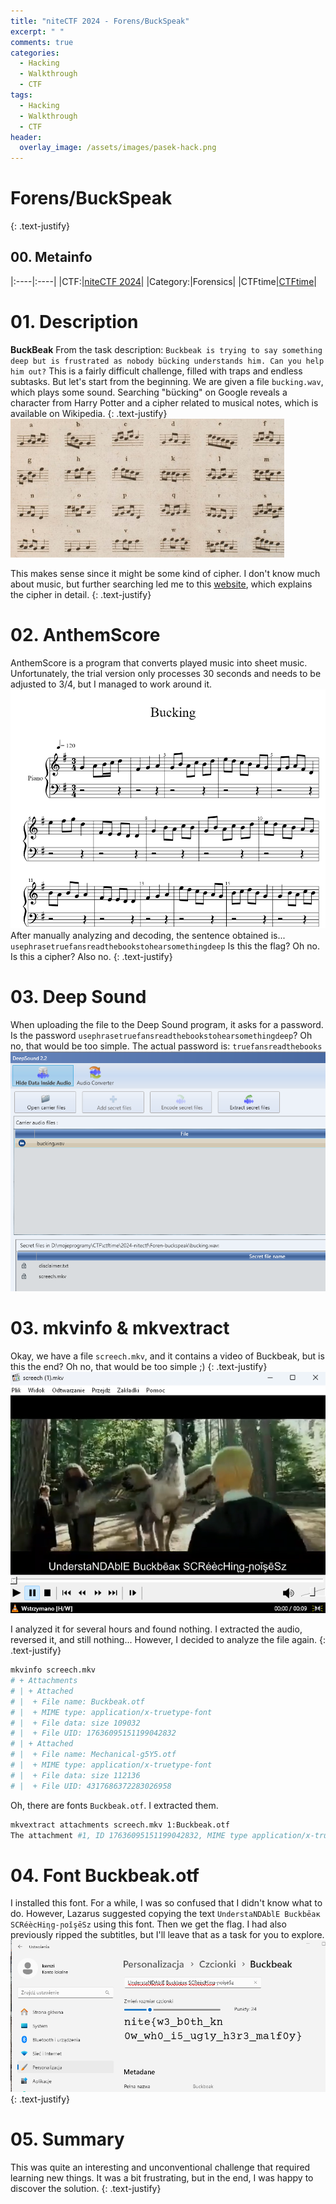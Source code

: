```yaml
---
title: "niteCTF 2024 - Forens/BuckSpeak"
excerpt: " "
comments: true
categories:
  - Hacking
  - Walkthrough
  - CTF
tags:
  - Hacking
  - Walkthrough
  - CTF
header:
  overlay_image: /assets/images/pasek-hack.png
---
```

# Forens/BuckSpeak
{: .text-justify}

## 00. Metainfo

|:----|:----|
|CTF:|[niteCTF 2024](https://play.nitectf2024.live/)|
|Category:|Forensics|
|CTFtime|[CTFtime](https://ctftime.org/event/2461)|


# 01. Description
**BuckBeak** From the task description: `Buckbeak is trying to say something deep but is frustrated as nobody bücking understands him. Can you help him out?` This is a fairly difficult challenge, filled with traps and endless subtasks. But let's start from the beginning. We are given a file `bucking.wav`, which plays some sound. Searching "bücking" on Google reveals a character from Harry Potter and a cipher related to musical notes, which is available on Wikipedia.
{: .text-justify}
![alt text](/assets/images/hacking/2024/04/01.png)

This makes sense since it might be some kind of cipher. I don't know much about music, but further searching led me to this [website](https://legacy.wmich.edu/mus-theo/ciphers/bucking.html), which explains the cipher in detail.
{: .text-justify}

# 02. AnthemScore
AnthemScore is a program that converts played music into sheet music. Unfortunately, the trial version only processes 30 seconds and needs to be adjusted to 3/4, but I managed to work around it.
![alt text](/assets/images/hacking/2024/04/02.png)
After manually analyzing and decoding, the sentence obtained is...
`usephrasetruefansreadthebookstohearsomethingdeep`
Is this the flag? Oh no. Is this a cipher? Also no.
{: .text-justify}

# 03. Deep Sound
When uploading the file to the Deep Sound program, it asks for a password. Is the password `usephrasetruefansreadthebookstohearsomethingdeep`? Oh no, that would be too simple.
The actual password is:
`truefansreadthebooks`
![alt text](/assets/images/hacking/2024/04/03.png)

# 03. mkvinfo & mkvextract
Okay, we have a file `screech.mkv`, and it contains a video of Buckbeak, but is this the end? Oh no, that would be too simple ;)
{: .text-justify}
![alt text](/assets/images/hacking/2024/04/04.png)

I analyzed it for several hours and found nothing. I extracted the audio, reversed it, and still nothing... However, I decided to analyze the file again.
{: .text-justify}
```bash
mkvinfo screech.mkv
# + Attachments
# | + Attached
# |  + File name: Buckbeak.otf
# |  + MIME type: application/x-truetype-font
# |  + File data: size 109032
# |  + File UID: 17636095151199042832
# | + Attached
# |  + File name: Mechanical-g5Y5.otf
# |  + MIME type: application/x-truetype-font
# |  + File data: size 112136
# |  + File UID: 4317686372283026958
```
Oh, there are fonts `Buckbeak.otf`.
I extracted them.
```bash
mkvextract attachments screech.mkv 1:Buckbeak.otf
The attachment #1, ID 17636095151199042832, MIME type application/x-truetype-font, size 109032, is written to 'Buckbeak.otf'.
```

# 04. Font Buckbeak.otf
I installed this font. For a while, I was so confused that I didn't know what to do. However, Lazarus suggested copying the text `UnderstaNDAblE Buckbēaĸ SCRéècHiɳg-ɲoǐşēЅz` using this font. Then we get the flag. I had also previously ripped the subtitles, but I'll leave that as a task for you to explore.
![alt text](/assets/images/hacking/2024/04/05.png)
{: .text-justify}

# 05. Summary
This was quite an interesting and unconventional challenge that required learning new things. It was a bit frustrating, but in the end, I was happy to discover the solution.
{: .text-justify}
